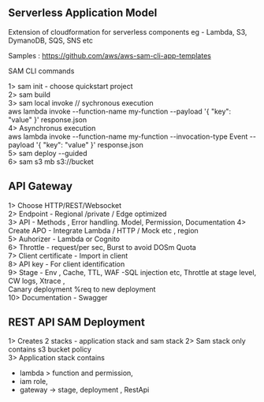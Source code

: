 Serverless Application Model
----------------------------------------  

Extension of cloudformation for serverless components eg - Lambda, S3, DymanoDB, SQS, SNS etc  

Samples : https://github.com/aws/aws-sam-cli-app-templates  


SAM CLI commands

1> sam init - choose quickstart project  
2> sam build  
3> sam local invoke   // sychronous execution  
 aws lambda invoke --function-name my-function --payload '{ "key": "value" }' response.json  
4> Asynchronus execution  
 aws lambda invoke --function-name my-function  --invocation-type Event --payload '{ "key": "value" }' response.json  
5> sam deploy --guided    
6> sam s3 mb s3://bucket  


API Gateway
----------------------------------------  
1> Choose HTTP/REST/Websocket  
2> Endpoint  - Regional /private / Edge optimized  
3> API -  Methods , Error handling. Model, Permission, Documentation 
4> Create APO - Integrate Lambda / HTTP / Mock etc , region   
5> Auhorizer - Lambda or Cognito   
6> Throttle - request/per sec, Burst to avoid DOSm Quota  
7> Client certificate - Import in client  
8> API key - For client identification  
9> Stage - Env , Cache, TTL, WAF -SQL injection etc, Throttle at stage level, CW logs, Xtrace ,   
  Canary deployment %req to new deployment  
10> Documentation - Swagger  


REST API SAM Deployment
----------------------------------------

1> Creates 2 stacks - application stack  and sam stack 
2> Sam stack only contains s3 bucket policy  
3> Application stack contains 
   - lambda > function and permission,  
   - iam role,  
   - gateway -> stage, deployment , RestApi    


